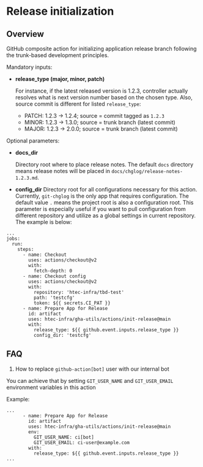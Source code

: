 # Release initialization

## Overview

GitHub composite action for initializing application release branch following 
the trunk-based development principles.

Mandatory inputs:
- **release_type (major, minor, patch)**
  
  For instance, if the latest released version is 1.2.3, controller actually resolves
  what is next version number based on the chosen type. Also, source commit is different for
  listed `release_type`:
    - PATCH: 1.2.3 -> 1.2.4; source = commit tagged as `1.2.3`
    - MINOR: 1.2.3 -> 1.3.0; source = trunk branch (latest commit)
    - MAJOR: 1.2.3 -> 2.0.0; source = trunk branch (latest commit)

Optional parameters:

- **docs_dir**
  
  Directory root where to place release notes. The default `docs` directory means release notes 
  will be placed in `docs/chglog/release-notes-1.2.3.md`.

- **config_dir**
  Directory root for all configurations necessary for this action. Currently, `git-chglog`
  is the only app that requires configuration. The default value `.` means the project root 
  is also a configuration root. This parameter is especially useful if you want to pull configuration 
  from different repository and utilize as a global settings in current repository. The example is below:

```
...
jobs:
  run:
    steps:
      - name: Checkout
        uses: actions/checkout@v2
        with:
          fetch-depth: 0
      - name: Checkout config
        uses: actions/checkout@v2
        with:
          repository: 'htec-infra/tbd-test'
          path: 'testcfg' 
          token: ${{ secrets.CI_PAT }}
      - name: Prepare App for Release
        id: artifact
        uses: htec-infra/gha-utils/actions/init-release@main
        with:
          release_type: ${{ github.event.inputs.release_type }}
          config_dir: 'testcfg'

```

## FAQ

1) How to replace `github-action[bot]` user with our internal bot

You can achieve that by setting `GIT_USER_NAME` and `GIT_USER_EMAIL` environment variables in this action 

Example:
```
...
      - name: Prepare App for Release
        id: artifact
        uses: htec-infra/gha-utils/actions/init-release@main
        env:
          GIT_USER_NAME: ci[bot]
          GIT_USER_EMAIL: ci-user@example.com
        with:
          release_type: ${{ github.event.inputs.release_type }}
...
```
